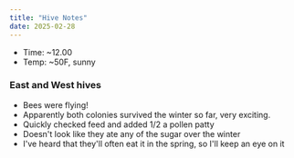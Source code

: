 ```yaml
---
title: "Hive Notes"
date: 2025-02-28
---
```


- Time: ~12.00
- Temp: ~50F, sunny

### East and West hives

- Bees were flying!
- Apparently both colonies survived the winter so far, very exciting.
- Quickly checked feed and added 1/2 a pollen patty
- Doesn't look like they ate any of the sugar over the winter
- I've heard that they'll often eat it in the spring, so I'll keep an eye on it



